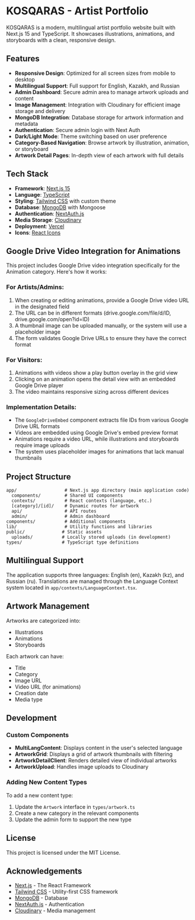 # KOSQARAS - Artist Portfolio

KOSQARAS is a modern, multilingual artist portfolio website built with Next.js 15 and TypeScript. It showcases illustrations, animations, and storyboards with a clean, responsive design.

## Features

- **Responsive Design**: Optimized for all screen sizes from mobile to desktop
- **Multilingual Support**: Full support for English, Kazakh, and Russian
- **Admin Dashboard**: Secure admin area to manage artwork uploads and content
- **Image Management**: Integration with Cloudinary for efficient image storage and delivery
- **MongoDB Integration**: Database storage for artwork information and metadata
- **Authentication**: Secure admin login with Next Auth
- **Dark/Light Mode**: Theme switching based on user preference
- **Category-Based Navigation**: Browse artwork by illustration, animation, or storyboard
- **Artwork Detail Pages**: In-depth view of each artwork with full details

## Tech Stack

- **Framework**: [Next.js 15](https://nextjs.org/)
- **Language**: [TypeScript](https://www.typescriptlang.org/)
- **Styling**: [Tailwind CSS](https://tailwindcss.com/) with custom theme
- **Database**: [MongoDB](https://www.mongodb.com/) with Mongoose
- **Authentication**: [NextAuth.js](https://next-auth.js.org/)
- **Media Storage**: [Cloudinary](https://cloudinary.com/)
- **Deployment**: [Vercel](https://vercel.com/)
- **Icons**: [React Icons](https://react-icons.github.io/react-icons/)


## Google Drive Video Integration for Animations

This project includes Google Drive video integration specifically for the Animation category. Here's how it works:

### For Artists/Admins:
1. When creating or editing animations, provide a Google Drive video URL in the designated field
2. The URL can be in different formats (drive.google.com/file/d/ID, drive.google.com/open?id=ID)
3. A thumbnail image can be uploaded manually, or the system will use a placeholder image
4. The form validates Google Drive URLs to ensure they have the correct format

### For Visitors:
1. Animations with videos show a play button overlay in the grid view
2. Clicking on an animation opens the detail view with an embedded Google Drive player
3. The video maintains responsive sizing across different devices

### Implementation Details:
- The `GoogleDriveEmbed` component extracts file IDs from various Google Drive URL formats
- Videos are embedded using Google Drive's embed preview format
- Animations require a video URL, while illustrations and storyboards require image uploads
- The system uses placeholder images for animations that lack manual thumbnails

## Project Structure

```
app/                  # Next.js app directory (main application code)
  components/         # Shared UI components
  contexts/           # React contexts (language, etc.)
  [category]/[id]/    # Dynamic routes for artwork
  api/                # API routes
  admin/              # Admin dashboard
components/           # Additional components
lib/                  # Utility functions and libraries
public/              # Static assets
  uploads/           # Locally stored uploads (in development)
types/               # TypeScript type definitions
```

## Multilingual Support

The application supports three languages: English (en), Kazakh (kz), and Russian (ru). Translations are managed through the Language Context system located in `app/contexts/LanguageContext.tsx`.

## Artwork Management

Artworks are categorized into:
- Illustrations
- Animations
- Storyboards

Each artwork can have:
- Title
- Category
- Image URL
- Video URL (for animations)
- Creation date
- Media type

## Development

### Custom Components

- **MultiLangContent**: Displays content in the user's selected language
- **ArtworkGrid**: Displays a grid of artwork thumbnails with filtering
- **ArtworkDetailClient**: Renders detailed view of individual artworks
- **ArtworkUpload**: Handles image uploads to Cloudinary

### Adding New Content Types

To add a new content type:
1. Update the `Artwork` interface in `types/artwork.ts`
2. Create a new category in the relevant components
3. Update the admin form to support the new type

## License

This project is licensed under the MIT License.

## Acknowledgements

- [Next.js](https://nextjs.org/) - The React Framework
- [Tailwind CSS](https://tailwindcss.com/) - Utility-first CSS framework
- [MongoDB](https://www.mongodb.com/) - Database
- [NextAuth.js](https://next-auth.js.org/) - Authentication
- [Cloudinary](https://cloudinary.com/) - Media management
